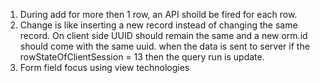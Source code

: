 1. During add for more then 1 row, an API shoild be fired for each row.
2. Change is like inserting a new record instead of changing the same record.
   On client side UUID should remain the same and a new orm.id should come with the same uuid.
   when the data is sent to server if the rowStateOfClientSession = 13 then the query run is update.
3. Form field focus using view technologies
